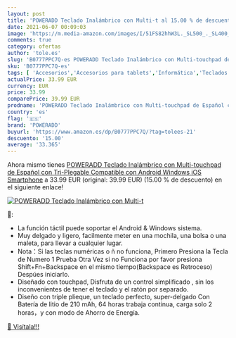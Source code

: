 ```yaml
---
layout: post
title: 'POWERADD Teclado Inalámbrico con Multi-t al 15.00 % de descuento'
date: 2021-06-07 00:09:03
image: 'https://m.media-amazon.com/images/I/51FS82hhW3L._SL500_._SL400_.jpg'
comments: true
category: ofertas
author: 'tole.es'
slug: 'B0777PPC7Q-es POWERADD Teclado Inalámbrico con Multi-touchpad de Español...'
sku: 'B0777PPC7Q-es'
tags: [ 'Accesorios','Accesorios para tablets','Informática','Teclados para tablets','android','poweradd', ]
actualPrice: 33.99 EUR
currency: EUR
price: 33.99
comparePrice: 39.99 EUR
prodname: 'POWERADD Teclado Inalámbrico con Multi-touchpad de Español con Tri-Plegable Compatible con Android  Windows  iOS Smartphone'
country: 'es'
flag: '🇪🇸'
brand: 'POWERADD'
buyurl: 'https://www.amazon.es/dp/B0777PPC7Q/?tag=tolees-21'
descuento: '15.00'
average: '33.365'
---
```


Ahora mismo tienes [POWERADD Teclado Inalámbrico con Multi-touchpad de Español con Tri-Plegable Compatible con Android  Windows  iOS Smartphone](https://www.amazon.es/dp/B0777PPC7Q/?tag=tolees-21) a 33.99 EUR (original: 39.99 EUR) (15.00 %  de descuento) en el siguiente enlace!

[![POWERADD Teclado Inalámbrico con Multi-t](https://m.media-amazon.com/images/I/51FS82hhW3L._SL500_._SL400_.jpg)](https://www.amazon.es/dp/B0777PPC7Q/?tag=tolees-21)

🔎:

- La función táctil puede soportar el Android & Windows sistema.
- Muy delgado y ligero, facilmente meter en una mochila, una bolsa o una maleta, para llevar a cualquier lugar.
- Nota：Si las teclas numéricas o ñ no funciona, Primero Presiona la Tecla de Numero 1 Prueba Otra Vez si no Funciona por favor presiona Shift+Fn+Backspace en el mismo tiempo(Backspace es Retroceso) Despúes iniciarlo.
- Diseñado con touchpad, Disfruta de un control simplificado , sin los inconvenientes de tener el teclado y el ratón por separado.
- Diseño con triple plieque, un teclado perfecto, super-delgado Con Batería de litio de 210 mAh, 64 horas trabaja continua, carga solo 2 horas，y con modo de Ahorro de Energía.

[🛒 Visítala!!!](https://www.amazon.es/dp/B0777PPC7Q/?tag=tolees-21)
